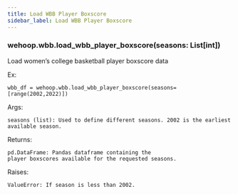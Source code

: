 ```yaml
---
title: Load WBB Player Boxscore
sidebar_label: Load WBB Player Boxscore
---
```


### wehoop.wbb.load_wbb_player_boxscore(seasons: List[int])
Load women’s college basketball player boxscore data

Ex:

    wbb_df = wehoop.wbb.load_wbb_player_boxscore(seasons=[range(2002,2022)])

Args:

    seasons (list): Used to define different seasons. 2002 is the earliest available season.

Returns:

    pd.DataFrame: Pandas dataframe containing the
    player boxscores available for the requested seasons.

Raises:

    ValueError: If season is less than 2002.